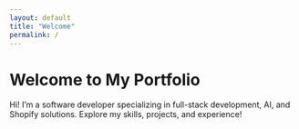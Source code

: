 ```yaml
---
layout: default
title: "Welcome"
permalink: /
---
```


# Welcome to My Portfolio
Hi! I’m a software developer specializing in full-stack development, AI, and Shopify solutions. Explore my skills, projects, and experience!
